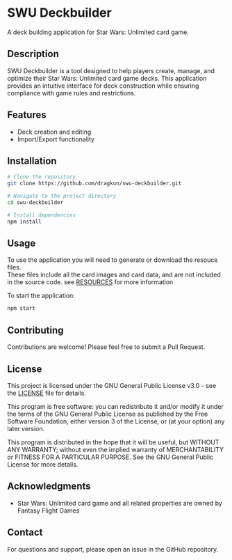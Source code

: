 # SWU Deckbuilder

A deck building application for Star Wars: Unlimited card game.

## Description

SWU Deckbuilder is a tool designed to help players create, manage, and optimize their Star Wars: Unlimited card game decks. This application provides an intuitive interface for deck construction while ensuring compliance with game rules and restrictions.

## Features

- Deck creation and editing
- Import/Export functionality

## Installation

```bash
# Clone the repository
git clone https://github.com/dragkun/swu-deckbuilder.git

# Navigate to the project directory
cd swu-deckbuilder

# Install dependencies
npm install
```

## Usage
To use the application you will need to generate or download the resouce files.  
These files include all the card images and card data, and are not included in the source code.
see [RESOURCES](./docs/RESOURCES.md) for more information


To start the application:

```bash
npm start
```

## Contributing

Contributions are welcome! Please feel free to submit a Pull Request.

## License

This project is licensed under the GNU General Public License v3.0 - see the [LICENSE](LICENSE) file for details.

This program is free software: you can redistribute it and/or modify it under the terms of the GNU General Public License as published by the Free Software Foundation, either version 3 of the License, or (at your option) any later version.

This program is distributed in the hope that it will be useful, but WITHOUT ANY WARRANTY; without even the implied warranty of MERCHANTABILITY or FITNESS FOR A PARTICULAR PURPOSE. See the GNU General Public License for more details.

## Acknowledgments

- Star Wars: Unlimited card game and all related properties are owned by Fantasy Flight Games

## Contact

For questions and support, please open an issue in the GitHub repository.